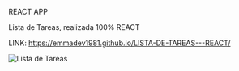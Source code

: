 REACT APP

Lista de Tareas, realizada 100% REACT

LINK: https://emmadev1981.github.io/LISTA-DE-TAREAS---REACT/

![Lista de Tareas](https://user-images.githubusercontent.com/82782857/129461653-848ac350-94ec-47cb-b8f2-554514cf534b.jpg)
